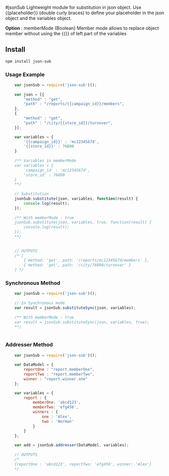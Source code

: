 #jsonSub
Lightweight module for substitution in json object. Use {{placeholder}} (double curly braces) to define your placeholder in the json object and the variables object.

**Option** : memberMode {Boolean}  Member mode allows to replace object member without using the {{}} of left part of the variables


## Install

```bash
npm install json-sub
```

	
### Usage Example

```js
	var jsonSub = require('json-sub')();
	
	var json = [{
		"method" : "get",
		"path" : "/reports/{{campaign_id}}/members",
	},
	{
		"method" : "get",
		"path" : "/city/{{store_id}}/turnover",
	}];

	var variables = {
		'{{campaign_id}}' : 'mc1234567d',
		'{{store_id}}' : 76890
	}
	
	/** Variables in memberMode
	var variables = {
		'campaign_id' : 'mc1234567d',
		'store_id' : 76890
	}
	**/
	
	// Substitution
	jsonSub.substitute(json, variables, function(result) {
		console.log(result);
	});
	
	/** With memberMode : true
	jsonSub.substitute(json, variables, true, function(result) {
		console.log(result);
	});
	**/
	
	
	// OUTPUTS
	/* [
		{ method: 'get', path: '/reports/mc1234567d/members' },
		{ method: 'get', path: '/city/76890/turnover' }
	] */
```  


### Synchronous Method
```js
	var jsonSub = require('json-sub')();
	
	// In Synchronous mode
	var result = jsonSub.substituteSync(json, variables);
	
	/** With memberMode : true
	var result = jsonSub.substituteSync(json, variables, true);
	**/
	
``` 

### Addresser Method
```js
	var jsonSub = require('json-sub')();
	
	var DataModel = {
		reportOne : "report.memberOne",
		reportTwo : "report.memberTwo",
		winner : "report.winner.one"
	};

	var variables = {
		report : {
			memberOne: 'abcd123',
			memberTwo: 'efg456',
			winners : {
				one : 'Alex',
				two : 'Norman'
			}
		}	
	};
	
	var add = jsonSub.addresser(DataModel, variables);
	
	// OUTPUTS
	/*
	{reportOne : 'abcd123', reportTwo: 'efg456', winner: 'Alex'}
	*/
	
``` 